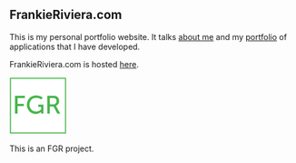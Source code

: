 
## FrankieRiviera.com

This is my personal portfolio website. It talks [about me](https://frankieriviera.com/about) and my [portfolio](https://frankieriviera.com/portfolio) of applications that I have developed.<br>

FrankieRiviera.com is hosted [here](https://frankieriviera.com/).

[<img src="./src/images/FGR_Transparent.png" width="100" />](https://frankieriviera.com)

This is an FGR project. 
